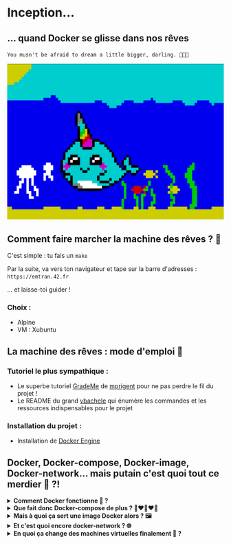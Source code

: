 # Inception...
## ... quand Docker se glisse dans nos rêves
```
You musn't be afraid to dream a little bigger, darling. 💭💭💭
```
<div id="top"></div>

![Screenshot](makefile_img.png)

## Comment faire marcher la machine des rêves ? 🤖

C'est simple : tu fais un ```make```

Par la suite, va vers ton navigateur et tape sur la barre d'adresses : ```https://emtran.42.fr```

... et laisse-toi guider !

### Choix :

* Alpine
* VM : Xubuntu

## La machine des rêves : mode d'emploi 🐳

### Tutoriel le plus sympathique :

* Le superbe tutoriel [GradeMe](https://tuto.grademe.fr/inception/) de [mprigent](https://github.com/mprigent/Inception) pour ne pas perdre le fil du projet !
* Le README du grand [vbachele](https://github.com/vbachele/Inception) qui énumère les commandes et les ressources indispensables pour le projet 

### Installation du projet :

* Installation de [Docker Engine](https://docs.docker.com/engine/install/ubuntu/)

## Docker, Docker-compose, Docker-image, Docker-network... mais putain c'est quoi tout ce merdier 💩 ?!

<details>
  <summary><b>Comment Docker fonctionne 🐳 ?</b></summary>
  <br>
Docker est un système de virtualisation de conteneur qui te permet de créer, déployer et exécuter des applications dans des environnements isolés appelés conteneurs. Il utilise le noyau de l'hôte pour créer des espaces de noms et des cgroups qui isolent les processus d'un conteneur des autres conteneurs et de l'hôte.

Voici les étapes générales de fonctionnement de Docker :

1. Tout d'abord, tu crées un fichier de configuration appelé ```Dockerfile``` qui décrit les étapes nécessaires pour construire une image de conteneur. Cette image contient toutes les dépendances et les configurations nécessaires pour exécuter ton application.

2. Une fois le fichier Dockerfile créé, tu peux utiliser la commande ```docker build``` pour créer une image à partir de celui-ci. Cette image est stockée dans le ```Docker daemon``` local, ou télécharger depuis un registre d'image Docker public ou privé.

3. Ensuite, tu peux utiliser la commande ```docker run``` pour démarrer un conteneur à partir de cette image. Lorsque tu exécutes cette commande, Docker crée un nouveau espace de noms et des cgroups pour isoler les processus du conteneur. Il copie également les fichiers nécessaires à partir de l'image pour créer un système de fichiers pour le conteneur.

4. Lorsque le conteneur est en cours d'exécution, il est isolé des autres conteneurs et de l'hôte. Il a son propre système de fichiers, ses propres processus et ses propres réseaux. Tu peux utiliser des commandes telles que ```docker exec``` pour exécuter des commandes dans un conteneur en cours d'exécution.

5. Si tu souhaites arrêter un conteneur, tu peux utiliser la commande ```docker stop```. Cela enverra un signal de fin de processus aux processus en cours d'exécution dans le conteneur, ce qui les arrêtera proprement.

6. Enfin, tu peux utiliser la commande ```docker rm``` pour supprimer un conteneur arrêté, ou utiliser la commande ```docker rmi``` pour supprimer une image que tu n'utilises plus.
<div align="right">
  <b><a href="#top">↥ viser la Lune 🌛</a></b>
</div>
</details>
<details>
  <summary><b>Que fait donc Docker-compose de plus ? 🐳❤️🐳❤️🐳</b></summary>
  <br>
Docker-compose est un outil qui te permet de définir et de gérer facilement des applications multi-conteneurs en utilisant un fichier de configuration appelé ```docker-compose.yml```. Il est construit sur les commandes Docker, mais il offre une interface haut niveau pour gérer les dépendances entre les conteneurs, les volumes de données et les réseaux.

Le fichier ```docker-compose.yml``` contient une description de tous les conteneurs, volumes et réseaux de votre application. Chaque section dans le fichier définit une partie de votre application, telle qu'une base de données ou un serveur web. Vous pouvez spécifier des options pour chaque conteneur, telles que les ports à exposer ou les variables d'environnement à utiliser.

Avec Docker-compose, vous pouvez facilement démarrer, arrêter et gérer l'état de ton application en utilisant des commandes simples comme ```docker-compose up```, ```docker-compose down``` et ```docker-compose logs```. Les commandes ```up``` lanceront tous les conteneurs définis dans le fichier de configuration, en garantissant que les dépendances sont satisfaites et les options de configuration sont appliquées.

En utilisant Docker-compose, tu peux également facilement gérer les dépendances entre les conteneurs, telles que la configuration d'une base de données pour un serveur web. En définissant ces dépendances dans le fichier de configuration, tu peux être sûr que les conteneurs seront démarrés dans le bon ordre et que les variables d'environnement appropriées seront transmises à chaque conteneur.

En gros, Docker-compose est un outil pour faciliter la création, la configuration et le démarrage des conteneurs multiples en utilisant un fichier de configuration unique, donc cela facilite le déploiement, le test et la maintenance d'une application en utilisant des conteneurs.
<div align="right">
  <b><a href="#top">↥ viser la Lune 🌛</a></b>
</div>
</details>
<details>
  <summary><b>Mais à quoi ça sert une image Docker alors ? 🖼️</b></summary>
  <br>
  <img src="https://miro.medium.com/max/1400/1*p8k1b2DZTQEW_yf0hYniXw.png" alt="level1">
  <br><br>
Comme on l'a dit précédemment, une image Docker est un fichier qui contient toutes les informations nécessaires pour créer un conteneur. Une fois créée, une image Docker peut être utilisée pour démarrer autant de conteneurs que nécessaire.

Ainsi, une image Docker peut être utilisée pour créer un conteneur qui exécute une application particulière, alors qu'avec Docker-compose, tu peux définir plusieurs images Docker qui travaillent ensemble pour créer une application plus complexe.

En utilisant Docker-compose, tu peux facilement créer, configurer et démarrer plusieurs conteneurs en utilisant un seul fichier de configuration. Tu peux également définir des dépendances entre les conteneurs, telles que la configuration d'une base de données pour un serveur web, de manière à garantir que les conteneurs sont démarrés dans le bon ordre et que les variables d'environnement appropriées sont transmises à chaque conteneur.

Avec cela, l'utilisation de docker-compose permet un déploiement d'une application plus simple, efficace et modulable qu'une image Docker seule.
<div align="right">
  <b><a href="#top">↥ viser la Lune 🌛</a></b>
</div>
</details>

<details>
  <summary><b>Et c'est quoi encore docker-network ? 🌐</b></summary>
  <br>
Docker-network est un mécanisme intégré à Docker qui permet de créer et gérer des réseaux pour les conteneurs Docker. Il tee permet de définir des réseaux privés dans lesquels tes conteneurs peuvent communiquer entre eux, ainsi que de connecter des conteneurs à des réseaux externes.

Il existe différents types de réseaux disponibles dans Docker:

* ```bridge```: C'est le réseau par défaut utilisé lorsque tu démarres un conteneur sans spécifier de réseau. Il permet aux conteneurs de communiquer entre eux, mais ils sont isolés du reste de l'hôte et des autres réseaux.

* ```host```: Ce réseau permet aux conteneurs de partager l'adresse IP et les interfaces réseau de l'hôte. Cela signifie que les conteneurs peuvent accéder directement aux réseaux externes et aux autres conteneurs sur l'hôte, mais ils ne bénéficient pas de l'isolation réseau.

* ```none```: Ce réseau désactive toutes les connexions réseau pour un conteneur donné.

* ```user-defined```: Il te permet de créer vos propres réseaux personnalisés et de connecter des conteneurs à ces réseaux en utilisant la commande ```docker network connect```.

Il existe d'autres options pour plus de flexibilité en utilisant les ```network driver``` (bridge, host, none, overlay, macvlan).
<div align="right">
  <b><a href="#top">↥ viser la Lune 🌛</a></b>
</div>
</details>

<details>
  <summary><b>En quoi ça change des machines virtuelles finalement 🎰 ?</b></summary>
  <br>
Docker et les machines virtuelles sont tous les deux des technologies de virtualisation qui permettent de créer des environnements isolés pour exécuter des applications, mais ils fonctionnent de manière différente et ont des avantages différents.

Les avantages de Docker par rapport aux machines virtuelles sont :

* la légèreté : Docker utilise un système de virtualisation de conteneur plutôt qu'un système de virtualisation de machine, ce qui signifie qu'il n'a pas besoin de créer une machine virtuelle complète pour chaque conteneur. Cela rend les conteneurs plus légers et plus rapides à démarrer et à arrêter que les machines virtuelles.
* le partage des ressources : les conteneurs Docker partagent les ressources de l'hôte, ce qui les rend plus efficaces en termes de mémoire, de stockage et de CPU que les machines virtuelles.
* la portabilité : les conteneurs Docker sont entièrement indépendants de l'environnement hôte, ils peuvent donc être facilement déplacés d'un ordinateur à l'autre, ou même d'un cloud à l'autre. Les machines virtuelles, d'autre part, nécessitent un hyperviseur spécifique pour fonctionner.
* la facilité de déploiement : Docker rend le déploiement d'une application plus simple, car vous pouvez créer une image qui contient toutes les dépendances et les configurations nécessaires pour exécuter l'application, puis la déployer sur n'importe quel environnement pris en charge par Docker.
* le partage de l'image : Docker permet de partager des images entre les développeurs et les opérateurs de manière simple et rapide, cela permet de partager des images de conteneur prêtes à l'emploi sur un registre d'images (public ou privé).

Cela dit, il y a également des cas où les machines virtuelles sont préférables, comme par exemple pour les cas où l'on a besoin d'avoir des différentes versions de systèmes d'exploitation (Windows et Linux par exemple) sur la même machine physique, ou pour des cas où l'on a besoin de niveau de sécurité plus élevé pour séparer les applications.
<div align="right">
  <b><a href="#top">↥ viser la Lune 🌛</a></b>
</div>
</details>
